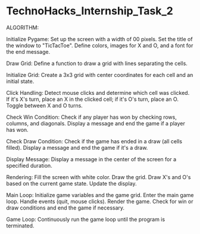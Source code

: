 # TechnoHacks_Internship_Task_2

ALGORITHM:

Initialize Pygame:
Set up the screen with a width of 00 pixels.
Set the title of the window to "TicTacToe".
Define colors, images for X and O, and a font for the end message.

Draw Grid:
Define a function to draw a grid with lines separating the cells.

Initialize Grid:
Create a 3x3 grid with center coordinates for each cell and an initial state.

Click Handling:
Detect mouse clicks and determine which cell was clicked.
If it's X's turn, place an X in the clicked cell; if it's O's turn, place an O.
Toggle between X and O turns.

Check Win Condition:
Check if any player has won by checking rows, columns, and diagonals.
Display a message and end the game if a player has won.

Check Draw Condition:
Check if the game has ended in a draw (all cells filled).
Display a message and end the game if it's a draw.

Display Message:
Display a message in the center of the screen for a specified duration.

Rendering:
Fill the screen with white color.
Draw the grid.
Draw X's and O's based on the current game state.
Update the display.

Main Loop:
Initialize game variables and the game grid.
Enter the main game loop.
Handle events (quit, mouse clicks).
Render the game.
Check for win or draw conditions and end the game if necessary.

Game Loop:
Continuously run the game loop until the program is terminated.
